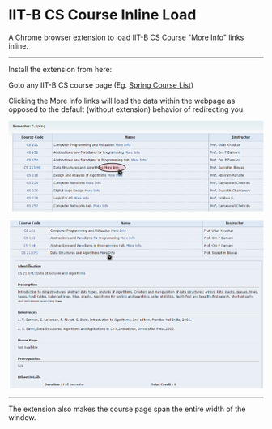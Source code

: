 # IIT-B CS Course Inline Load
A Chrome browser extension to load IIT-B CS Course "More Info" links inline.
-- --

Install the extension from here:


Goto any IIT-B CS course page (Eg. [Spring Course List](https://www.cse.iitb.ac.in/page137))

Clicking the More Info links will load the data within the webpage as opposed to the default (without extension) behavior of redirecting you.


![Click any "More Info" link](ClickLink.png)

![The page will be loaded inline](PageLoaded.png)

-- --

The extension also makes the course page span the entire width of the window.